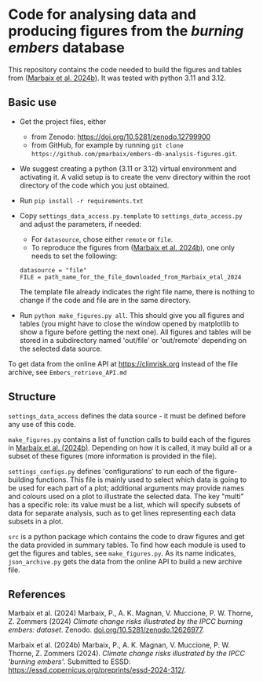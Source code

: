 # Code for analysing data and producing figures from the *burning embers* database

This repository contains the code needed to build the figures and tables from ([Marbaix et al. 2024b](#2)).
It was tested with python 3.11 and 3.12.

## Basic use

- Get the project files, either
   - from Zenodo: https://doi.org/10.5281/zenodo.12799900
   - from GitHub, for example by running `git clone https://github.com/pmarbaix/embers-db-analysis-figures.git`. 

- We suggest creating a python (3.11 or 3.12) virtual environment and activating it. A valid setup is to create the 
  venv directory within the root directory of the code which you just obtained.

- Run ```pip install -r requirements.txt```

- Copy `settings_data_access.py.template` to `settings_data_access.py` and adjust the parameters, if needed:

    - For `datasource`, chose either `remote` or `file`. 
    - To reproduce the figures from ([Marbaix et al. 2024b](#2)), one only needs to set the following:
    ```
    datasource = "file"
    FILE = path_name_for_the_file_downloaded_from_Marbaix_etal_2024
    ```
    The template file already indicates the right file name, there is nothing to change if the code and file are in
    the same directory.

- Run `python make_figures.py all`. This should give you all figures and tables (you might have to close
  the window opened by matplotlib to show a figure before getting the next one). 
  All figures and tables will be stored in a subdirectory named 'out/file' or 'out/remote' depending on the selected
  data source.

To get data from the online API at https://climrisk.org instead of the file archive, see `Embers_retrieve_API.md`

## Structure

`settings_data_access` defines the data source - it must be defined before any use of this code.

`make_figures.py` contains a list of function calls to build each of the figures in [Marbaix et al. (2024b)](#2).
Depending on how it is called, it may build all or a subset of these figures (more information is provided in the file).

`settings_configs.py` defines 'configurations' to run each of the figure-building functions. 
This file is mainly used to select which data is going to be used for each part of a plot;
additional arguments may provide names and colours used on a plot to illustrate the selected data.
The key "multi" has a specific role: its value must be a list, which will specify subsets of data for separate analysis,
such as to get lines representing each data subsets in a plot.

`src` is a python package which contains the code to draw figures and get the data provided in summary tables.
To find how each module is used to get the figures and tables, see `make_figures.py`. As its name indicates,
`json_archive.py` gets the data from the online API to build a new archive file.

## References

<a id="1">Marbaix et al. (2024)</a>
Marbaix, P., A. K. Magnan, V. Muccione, P. W. Thorne, Z. Zommers (2024)
*Climate change risks illustrated by the IPCC burning embers: dataset*.
Zenodo. [doi.org/10.5281/zenodo.12626977](https://doi.org/10.5281/zenodo.12626977).

<a id="2">Marbaix et al. (2024b)</a> 
Marbaix, P., A. K. Magnan, V. Muccione, P. W. Thorne, Z. Zommers (2024).
*Climate change risks illustrated by the IPCC 'burning embers'*.
Submitted to ESSD: https://essd.copernicus.org/preprints/essd-2024-312/.